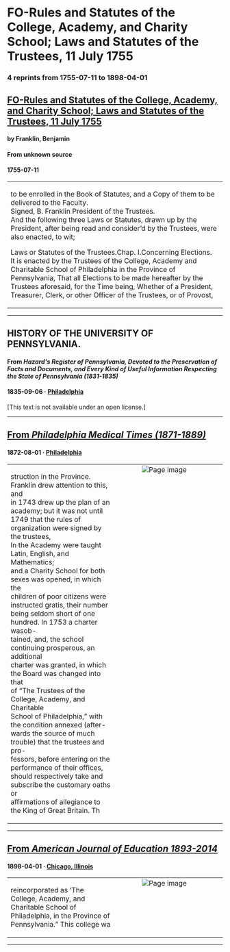 
# FO-Rules and Statutes of the College, Academy, and Charity School; Laws and Statutes of the Trustees, 11 July 1755

### 4 reprints from 1755-07-11 to 1898-04-01

## [FO-Rules and Statutes of the College, Academy, and Charity School; Laws and Statutes of the Trustees, 11 July 1755](https://founders.archives.gov/documents/Franklin/01-06-02-0054)

#### by Franklin, Benjamin

#### From unknown source

#### 1755-07-11

<table style="width: 100%;"><tr><td style="width: 50%">

 to be enrolled in the Book of Statutes, and a Copy of them to be delivered to the Faculty.  
Signed, B. Franklin President of the Trustees.  
And the following three Laws or Statutes, drawn up by the President, after being read and consider’d by the Trustees, were also enacted, to wit;  
  
Laws or Statutes of the Trustees.Chap. I.Concerning Elections.  
It is enacted by the Trustees of the College, Academy and Charitable School of Philadelphia in the Province of Pennsylvania, That all Elections to be made hereafter by the Trustees aforesaid, for the Time being, Whether of a President, Treasurer, Clerk, or other Officer of the Trustees, or of Provost,
</td></tr></table>

---

## HISTORY OF THE UNIVERSITY OF PENNSYLVANIA.

#### From _Hazard's Register of Pennsylvania, Devoted to the Preservation of Facts and Documents, and Every Kind of Useful Information Respecting the State of Pennsylvania (1831-1835)_

#### 1835-09-06 &middot; [Philadelphia](http://dbpedia.org/resource/Philadelphia)

[This text is not available under an open license.]

---

## [From _Philadelphia Medical Times (1871-1889)_](https://archive.org/details/sim_medical-times-and-register_1872-08-01_2_21/page/n13/mode/1up?view=theater)

#### 1872-08-01 &middot; [Philadelphia](http://dbpedia.org/resource/Philadelphia)

<table style="width: 100%;"><tr><td style="width: 50%">

  
struction in the Province. Franklin drew attention to this, and  
in 1743 drew up the plan of an academy; but it was not until  
1749 that the rules of organization were signed by the trustees,  
In the Academy were taught Latin, English, and Mathematics;  
and a Charity School for both sexes was opened, in which the  
children of poor citizens were instructed gratis, their number  
being seldom short of one hundred. In 1753 a charter wasob-  
tained, and, the school continuing prosperous, an additional  
charter was granted, in which the Board was changed into that  
of “The Trustees of the College, Academy, and Charitable  
School of Philadelphia,” with the condition annexed (after-  
wards the source of much trouble) that the trustees and pro-  
fessors, before entering on the performance of their offices,  
should respectively take and subscribe the customary oaths or  
affirmations of allegiance to the King of Great Britain. Th
</td><td style="width: 50%; max-height: 75%; margin: auto; display: block;">
<img alt="Page image" src="https://iiif.archive.org/iiif/sim_medical-times-and-register_1872-08-01_2_21&#0036;13/pct:56.232493,40.721528,36.974790,15.114360/600,/0/default.jpg"/>
</td>
</tr></table>

---

## [From _American Journal of Education 1893-2014_](https://archive.org/details/sim_american-journal-of-education-1893_1898-04_6_4/page/n6/mode/1up?view=theater)

#### 1898-04-01 &middot; [Chicago, Illinois](http://dbpedia.org/resource/Chicago)

<table style="width: 100%;"><tr><td style="width: 50%">

  
reincorporated as ‘The College, Academy, and Charitable School of  
Philadelphia, in the Province of Pennsylvania.” This college wa
</td><td style="width: 50%; max-height: 75%; margin: auto; display: block;">
<img alt="Page image" src="https://iiif.archive.org/iiif/sim_american-journal-of-education-1893_1898-04_6_4&#0036;6/pct:13.866559,70.319767,58.199357,2.994186/600,/0/default.jpg"/>
</td>
</tr></table>

---

